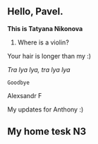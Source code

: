 
## Hello, Pavel.

__This is Tatyana Nikonova__

1) Where is a violin?

Your hair is longer than my :)

*Tra lya lya, tra lya lya*

    Goodbye


Alexsandr F

My updates for Anthony :)


## My home tesk N3

